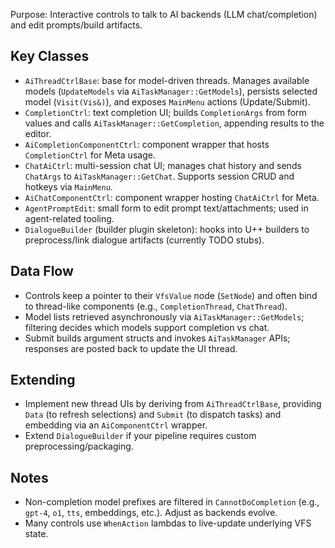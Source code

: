 Purpose: Interactive controls to talk to AI backends (LLM chat/completion) and edit prompts/build artifacts.

Key Classes
-----------
- `AiThreadCtrlBase`: base for model-driven threads. Manages available models (`UpdateModels` via `AiTaskManager::GetModels`), persists selected model (`Visit(Vis&)`), and exposes `MainMenu` actions (Update/Submit).
- `CompletionCtrl`: text completion UI; builds `CompletionArgs` from form values and calls `AiTaskManager::GetCompletion`, appending results to the editor.
- `AiCompletionComponentCtrl`: component wrapper that hosts `CompletionCtrl` for Meta usage.
- `ChatAiCtrl`: multi-session chat UI; manages chat history and sends `ChatArgs` to `AiTaskManager::GetChat`. Supports session CRUD and hotkeys via `MainMenu`.
- `AiChatComponentCtrl`: component wrapper hosting `ChatAiCtrl` for Meta.
- `AgentPromptEdit`: small form to edit prompt text/attachments; used in agent-related tooling.
- `DialogueBuilder` (builder plugin skeleton): hooks into U++ builders to preprocess/link dialogue artifacts (currently TODO stubs).

Data Flow
---------
- Controls keep a pointer to their `VfsValue` node (`SetNode`) and often bind to thread-like components (e.g., `CompletionThread`, `ChatThread`).
- Model lists retrieved asynchronously via `AiTaskManager::GetModels`; filtering decides which models support completion vs chat.
- Submit builds argument structs and invokes `AiTaskManager` APIs; responses are posted back to update the UI thread.

Extending
---------
- Implement new thread UIs by deriving from `AiThreadCtrlBase`, providing `Data` (to refresh selections) and `Submit` (to dispatch tasks) and embedding via an `AiComponentCtrl` wrapper.
- Extend `DialogueBuilder` if your pipeline requires custom preprocessing/packaging.

Notes
-----
- Non-completion model prefixes are filtered in `CannotDoCompletion` (e.g., `gpt-4`, `o1`, `tts`, embeddings, etc.). Adjust as backends evolve.
- Many controls use `WhenAction` lambdas to live-update underlying VFS state.

